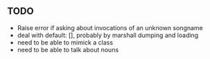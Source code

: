 TODO
----

* Raise error if asking about invocations of an unknown songname
* deal with default: [], probably by marshall dumping and loading
* need to be able to mimick a class
* need to be able to talk about nouns
